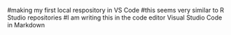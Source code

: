#making my first local respository in VS Code 
#this seems very similar to R Studio repositories
#I am writing this in the code editor Visual Studio Code in Markdown